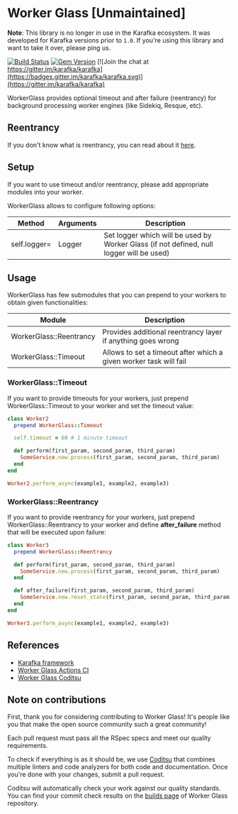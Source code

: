 # Worker Glass [Unmaintained]

**Note**: This library is no longer in use in the Karafka ecosystem. It was developed for Karafka versions prior to `1.0`. If you're using this library and want to take it over, please ping us.

[![Build Status](https://github.com/karafka/worker-glass/workflows/ci/badge.svg)](https://github.com/karafka/worker-glass/actions?query=workflow%3Aci)
[![Gem Version](https://badge.fury.io/rb/worker-glass.svg)](http://badge.fury.io/rb/worker-glass)
[![Join the chat at https://gitter.im/karafka/karafka](https://badges.gitter.im/karafka/karafka.svg)](https://gitter.im/karafka/karafka)

  WorkerGlass provides optional timeout and after failure (reentrancy) for background processing worker engines (like Sidekiq, Resque, etc).

## Reentrancy

If you don't know what is reentrancy, you can read about it [here](http://dev.mensfeld.pl/2014/05/ruby-rails-sinatra-background-processing-reentrancy-for-your-workers-is-a-must-be/).

## Setup

If you want to use timeout and/or reentrancy, please add appropriate modules into your worker.

WorkerGlass allows to configure following options:

| Method           | Arguments | Description                                                                              |
|------------------|-----------|------------------------------------------------------------------------------------------|
| self.logger=     | Logger    | Set logger which will be used by Worker Glass (if not defined, null logger will be used) |

## Usage

WorkerGlass has few submodules that you can prepend to your workers to obtain given functionalities:

| Module                  | Description                                                       |
|-------------------------|-------------------------------------------------------------------|
| WorkerGlass::Reentrancy | Provides additional reentrancy layer if anything goes wrong       |
| WorkerGlass::Timeout    | Allows to set a timeout after which a given worker task will fail |


### WorkerGlass::Timeout

If you want to provide timeouts for your workers, just prepend WorkerGlass::Timeout to your worker and set the timeout value:

```ruby
class Worker2
  prepend WorkerGlass::Timeout

  self.timeout = 60 # 1 minute timeout

  def perform(first_param, second_param, third_param)
    SomeService.new.process(first_param, second_param, third_param)
  end
end

Worker2.perform_async(example1, example2, example3)
```

### WorkerGlass::Reentrancy

If you want to provide reentrancy for your workers, just prepend WorkerGlass::Reentrancy to your worker and define **after_failure** method that will be executed upon failure:

```ruby
class Worker3
  prepend WorkerGlass::Reentrancy

  def perform(first_param, second_param, third_param)
    SomeService.new.process(first_param, second_param, third_param)
  end

  def after_failure(first_param, second_param, third_param)
    SomeService.new.reset_state(first_param, second_param, third_param)
  end
end

Worker3.perform_async(example1, example2, example3)
```

## References

* [Karafka framework](https://github.com/karafka/karafka)
* [Worker Glass Actions CI](https://github.com/karafka/worker-glass/actions?query=workflow%3Aci)
* [Worker Glass Coditsu](https://app.coditsu.io/karafka/repositories/worker-glass)

## Note on contributions

First, thank you for considering contributing to Worker Glass! It's people like you that make the open source community such a great community!

Each pull request must pass all the RSpec specs and meet our quality requirements.

To check if everything is as it should be, we use [Coditsu](https://coditsu.io) that combines multiple linters and code analyzers for both code and documentation. Once you're done with your changes, submit a pull request.

Coditsu will automatically check your work against our quality standards. You can find your commit check results on the [builds page](https://app.coditsu.io/karafka/repositories/worker-glass/builds/commit_builds) of Worker Glass repository.
